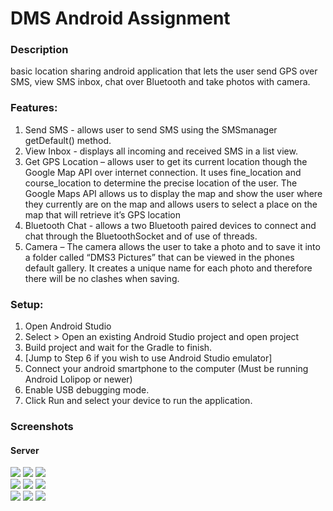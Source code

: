 # DMS Android Assignment

### Description

basic location sharing android application that lets the user send GPS over SMS, view SMS inbox, chat over Bluetooth 
and take photos with camera.

### Features:
1.	Send SMS - allows user to send SMS using the SMSmanager getDefault() method.
2.	View Inbox - displays all incoming and received SMS in a list view. 
3.	Get GPS Location – allows user to get its current location though the Google Map API over internet connection. 
It uses fine_location and course_location to determine the precise location of the user. 
The Google Maps API allows us to display the map and show the user where they currently are on the map and allows users to select a place on the map that will retrieve it’s GPS location 
4.	Bluetooth Chat - allows a two Bluetooth paired devices to connect and chat through the BluetoothSocket and of use of threads.  
5.	Camera – The camera allows the user to take a photo and to save it into a folder called “DMS3 Pictures” that can be viewed in the phones default gallery. It creates a unique name for each photo and therefore there will be no clashes when saving.

### Setup:
1.	Open Android Studio
2.	Select > Open an existing Android Studio project and open project
3.	Build project and wait for the Gradle to finish. 
4.	[Jump to Step 6 if you wish to use Android Studio emulator]
5.	Connect your android smartphone to the computer (Must be running Android Lolipop or newer)
6.	Enable USB debugging mode.
7.	Click Run and select your device to run the application.

### Screenshots
#### Server
<img src="/Screenshots/1.png" />
<img src="/Screenshots/2.png" />
<img src="/Screenshots/3.png" /><br >
<img src="/Screenshots/4.png" />
<img src="/Screenshots/5.png" />
<img src="/Screenshots/6.png" /><br >
<img src="/Screenshots/7.png" />
<img src="/Screenshots/8.png" />
<img src="/Screenshots/9.png" /><br >

